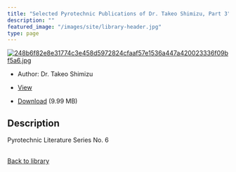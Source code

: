 ```yaml
---
title: "Selected Pyrotechnic Publications of Dr. Takeo Shimizu, Part 3"
description: ""
featured_image: "/images/site/library-header.jpg"
type: page
---
```


<a href="https://drive.google.com/file/d/1geeJuww31fGEad9zXRljNrpQy2igO-ND/view" target="_blank">![248b6f82e8e31774c3e458d5972824cfaaf57e1536a447a420023336f09bf5a6.jpg](/images/library/248b6f82e8e31774c3e458d5972824cfaaf57e1536a447a420023336f09bf5a6.jpg)</a>
* Author: Dr. Takeo Shimizu
* <a href="https://drive.google.com/file/d/1geeJuww31fGEad9zXRljNrpQy2igO-ND/view" target="_blank">View</a>

* [Download](https://drive.google.com/uc?export=download&id=1geeJuww31fGEad9zXRljNrpQy2igO-ND) (9.99 MB)

## Description<div>
<p>Pyrotechnic Literature Series No. 6</p></div>

<br />[Back to library](/library/)
